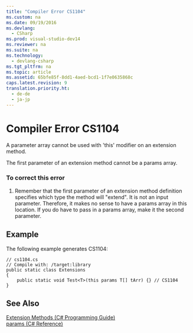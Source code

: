 ```yaml
---
title: "Compiler Error CS1104"
ms.custom: na
ms.date: 09/19/2016
ms.devlang: 
  - CSharp
ms.prod: visual-studio-dev14
ms.reviewer: na
ms.suite: na
ms.technology: 
  - devlang-csharp
ms.tgt_pltfrm: na
ms.topic: article
ms.assetid: 65bfe85f-8dd1-4aed-bcd1-1f7e0635868c
caps.latest.revision: 9
translation.priority.ht: 
  - de-de
  - ja-jp
---
```

# Compiler Error CS1104
A parameter array cannot be used with 'this' modifier on an extension method.  
  
 The first parameter of an extension method cannot be a params array.  
  
### To correct this error  
  
1.  Remember that the first parameter of an extension method definition specifies which type the method will "extend". It is not an input parameter. Therefore, it makes no sense to have a params array in this location. If you do have to pass in a params array, make it the second parameter.  
  
## Example  
 The following example generates CS1104:  
  
```  
// cs1104.cs  
// Compile with: /target:library  
public static class Extensions  
{  
    public static void Test<T>(this params T[] tArr) {} // CS1104  
}   
```  
  
## See Also  
 [Extension Methods (C# Programming Guide)](../Topic/Extension%20Methods%20\(C%23%20Programming%20Guide\).md)   
 [params (C# Reference)](../vs140/params--C#-Reference-.md)